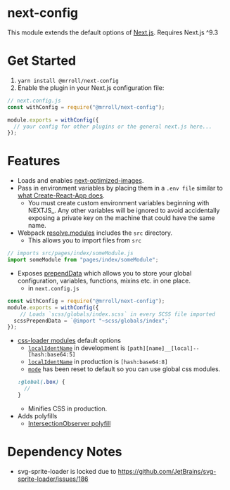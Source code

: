 # next-config

This module extends the default options of [Next.js](https://nextjs.org/).
Requires Next.js ^9.3

# Get Started

1. `yarn install @mrroll/next-config`
2. Enable the plugin in your Next.js configuration file:

```js
// next.config.js
const withConfig = require("@mrroll/next-config");

module.exports = withConfig({
  // your config for other plugins or the general next.js here...
});
```

# Features

- Loads and enables [next-optimized-images](https://github.com/cyrilwanner/next-optimized-images).
- Pass in environment variables by placing them in a `.env file` similar to [what Create-React-App does](https://create-react-app.dev/docs/adding-custom-environment-variables/).
  - You must create custom environment variables beginning with NEXTJS\_. Any other variables will be ignored to avoid accidentally exposing a private key on the machine that could have the same name.
- Webpack [resolve.modules](https://webpack.js.org/configuration/resolve/#resolvemodules) includes the `src` directory.
  - This allows you to import files from `src`

```js
// imports src/pages/index/someModule.js
import someModule from "pages/index/someModule";
```

- Exposes [prependData](https://webpack.js.org/loaders/sass-loader/#prependdata) which allows you to store your global configuration, variables, functions, mixins etc. in one place.
  - in `next.config.js`

```js
const withConfig = require("@mrroll/next-config");
module.exports = withConfig({
    // Loads `scss/globals/index.scss` in every SCSS file imported
  scssPrependData = `@import "~scss/globals/index";`
});
```

- [css-loader modules](https://webpack.js.org/loaders/css-loader/#object) default options
  - [`localIdentName`](https://webpack.js.org/loaders/css-loader/#localidentname) in development is `[path][name]__[local]--[hash:base64:5]`
  - [`localIdentName`](https://webpack.js.org/loaders/css-loader/#localidentname) in production is `[hash:base64:8]`
  - [`mode`](https://webpack.js.org/loaders/css-loader/#mode) has been reset to default so you can use global css modules.
  ```scss
  :global(.box) {
    //
  }
  ```
  - Minifies CSS in production.
- Adds polyfills
  - [IntersectionObserver polyfill](https://github.com/w3c/IntersectionObserver/tree/master/polyfill)

# Dependency Notes

- svg-sprite-loader is locked due to https://github.com/JetBrains/svg-sprite-loader/issues/186
